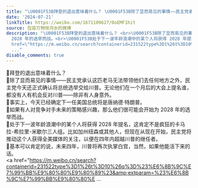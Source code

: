 ```yaml
---
title: "\U0001F53B拜登的退出意味着什么？ \U0001F53B除了显而易见的事情——民主党承认这匹老马无法带领他们去任何地方之外，民主党今天还正式确认将总统选举交给川普。无论他们在..."
date: '2024-07-21'
linkTitle: https://weibo.com/1671109627/OoEMF1hit
source: 包容万物恒河水的微博
description: "\U0001F53B拜登的退出意味着什么？ <br>\U0001F53B除了显而易见的事情——民主党承认这匹老马无法带领他们去任何地方之外，民主党今天还正式确认将总统选举交给川普。无论他们在一个月后的大会上提名谁，都没有人有机会反对川普——除非有人身意外。<br>\U0001F53B事实上，今天已经确定下一任美国总统将是唐纳德·特朗普。<br>\U0001F53B如果有人对竞争对手未来的策略感兴趣，那么他们很可能会开始为
  2028 年的选举而战。<br>\U0001F53B处于下一波年龄浪潮中的某个人将获得 2028 年提名，这肯定不是疯狂的卡马拉-希拉里-米歇尔三人组。比如加州纽森或其他人，但现在从现在开始，民主党将推动这个人获得全美媒体的关注，以便在四年内超越川普的继任者。<br>\U0001F53B基本可以肯定的说，未来四年，川普将再次执掌白宫，当然，如果他能活下来的话。<br><a
  href=\"https://m.weibo.cn/search?containerid=231522type%3D1%26t%3D10%26q%3D%23%E6%8B%9C%E7%99%BB%E9%80%80%E9%80%89%23&amp;extparam=%23%E6%8B%9C%E7%99%BB%E9%80%80%E
  ..."
disable_comments: true
---
```

🔻拜登的退出意味着什么？ <br>🔻除了显而易见的事情——民主党承认这匹老马无法带领他们去任何地方之外，民主党今天还正式确认将总统选举交给川普。无论他们在一个月后的大会上提名谁，都没有人有机会反对川普——除非有人身意外。<br>🔻事实上，今天已经确定下一任美国总统将是唐纳德·特朗普。<br>🔻如果有人对竞争对手未来的策略感兴趣，那么他们很可能会开始为 2028 年的选举而战。<br>🔻处于下一波年龄浪潮中的某个人将获得 2028 年提名，这肯定不是疯狂的卡马拉-希拉里-米歇尔三人组。比如加州纽森或其他人，但现在从现在开始，民主党将推动这个人获得全美媒体的关注，以便在四年内超越川普的继任者。<br>🔻基本可以肯定的说，未来四年，川普将再次执掌白宫，当然，如果他能活下来的话。<br><a href="https://m.weibo.cn/search?containerid=231522type%3D1%26t%3D10%26q%3D%23%E6%8B%9C%E7%99%BB%E9%80%80%E9%80%89%23&amp;extparam=%23%E6%8B%9C%E7%99%BB%E9%80%80%E ...